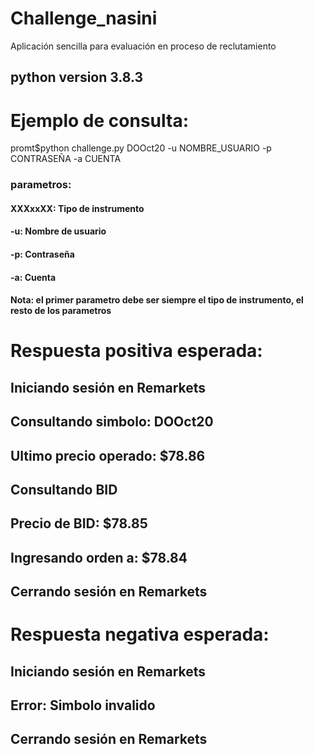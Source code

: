 # Challenge_nasini
Aplicación sencilla para evaluación en proceso de reclutamiento

## python version 3.8.3

# Ejemplo de consulta:

promt$python challenge.py DOOct20 -u NOMBRE_USUARIO -p CONTRASEÑA -a CUENTA

### parametros:
#### XXXxxXX: Tipo de instrumento
#### -u: Nombre de usuario
#### -p: Contraseña
#### -a: Cuenta

#### Nota: el primer parametro debe ser siempre el tipo de instrumento, el resto de los parametros 

# Respuesta positiva esperada:

## Iniciando sesión en Remarkets
## Consultando simbolo:   DOOct20
## Ultimo precio operado: $78.86
## Consultando BID
## Precio de BID: $78.85
## Ingresando orden a: $78.84
## Cerrando sesión en Remarkets

# Respuesta negativa esperada:

## Iniciando sesión en Remarkets
## Error:  Simbolo invalido
## Cerrando sesión en Remarkets


